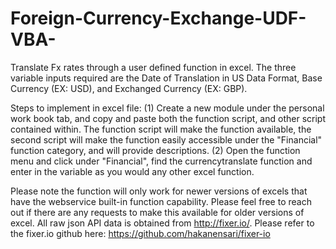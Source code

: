 # Foreign-Currency-Exchange-UDF-VBA-
Translate Fx rates through a user defined function in excel. The three variable inputs required are the Date of Translation in US Data Format, Base Currency (EX: USD), and Exchanged Currency (EX: GBP).

Steps to implement in excel file:
(1) Create a new module under the personal work book tab, and copy and paste both the function script, and other script contained within. The function script will make the function available, the second script will make the function easily accessible under the "Financial" function category, and will provide descriptions. 
(2) Open the function menu and click under "Financial", find the currencytranslate function and enter in the variable as you would any other excel function.


Please note the function will only work for newer versions of excels that have the webservice built-in function capability. Please feel free to reach out if there are any requests to make this available for older versions of excel. All raw json API data is obtained from http://fixer.io/. Please refer to the fixer.io github here: https://github.com/hakanensari/fixer-io
